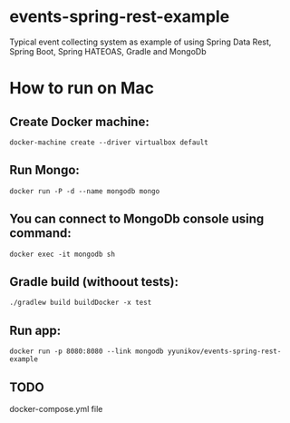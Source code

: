 # events-spring-rest-example
Typical event collecting system as example of using Spring Data Rest, Spring Boot, Spring HATEOAS, Gradle and MongoDb

How to run on Mac
=================================================================

Create Docker machine:
---------------------------------
  `docker-machine create --driver virtualbox default`

Run Mongo:
---------------------------------
  `docker run -P -d --name mongodb mongo`

You can connect to MongoDb console using command:
---------------------------------
  `docker exec -it mongodb sh`

Gradle build (withoout tests):
---------------------------------
  `./gradlew build buildDocker -x test`

Run app:
---------------------------------
  `docker run -p 8080:8080 --link mongodb yyunikov/events-spring-rest-example`

TODO
---------------------------------
  docker-compose.yml file
